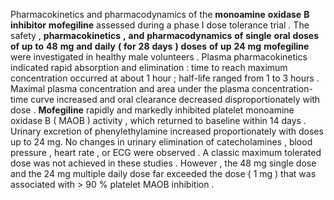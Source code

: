 Pharmacokinetics and pharmacodynamics of the **monoamine** **oxidase** **B** **inhibitor** **mofegiline** assessed during a phase I dose tolerance trial . The safety , **pharmacokinetics** **,** **and** **pharmacodynamics** **of** **single** **oral** **doses** **of** **up** **to** **48** **mg** **and** **daily** **(** **for** **28** **days** **)** **doses** **of** **up** **24** **mg** **mofegiline** were investigated in healthy male volunteers . Plasma pharmacokinetics indicated rapid absorption and elimination : time to reach maximum concentration occurred at about 1 hour ; half-life ranged from 1 to 3 hours . Maximal plasma concentration and area under the plasma concentration-time curve increased and oral clearance decreased disproportionately with dose . **Mofegiline** rapidly and markedly inhibited platelet monoamine oxidase B ( MAOB ) activity , which returned to baseline within 14 days . Urinary excretion of phenylethylamine increased proportionately with doses up to 24 mg. No changes in urinary elimination of catecholamines , blood pressure , heart rate , or ECG were observed . A classic maximum tolerated dose was not achieved in these studies . However , the 48 mg single dose and the 24 mg multiple daily dose far exceeded the dose ( 1 mg ) that was associated with > 90 % platelet MAOB inhibition . 